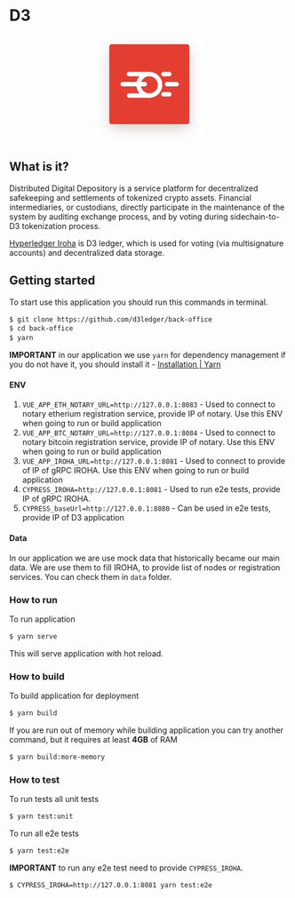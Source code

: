 
# D3
<p align="center">
  <img src="src/assets/logo.svg">
</p>

## What is it?
Distributed Digital Depository is a service platform for decentralized safekeeping and settlements of tokenized crypto assets. Financial intermediaries, or custodians, directly participate in the maintenance of the system by auditing exchange process, and by voting during sidechain-to-D3 tokenization process.

[Hyperledger Iroha](https://github.com/hyperledger/iroha) is D3 ledger, which is used for voting (via multisignature accounts) and decentralized data storage.

## Getting started
To start use this application you should run this commands in terminal.
``` bash
$ git clone https://github.com/d3ledger/back-office
$ cd back-office
$ yarn
```

**IMPORTANT** in our application we use `yarn` for dependency management if you do not have it, you should install it - [Installation | Yarn](https://yarnpkg.com/en/docs/install)

#### ENV
1. `VUE_APP_ETH_NOTARY_URL=http://127.0.0.1:8083` - Used to connect to notary etherium registration service, provide IP of notary. Use this ENV when going to run or build application
1. `VUE_APP_BTC_NOTARY_URL=http://127.0.0.1:8084` - Used to connect to notary bitcoin registration service, provide IP of notary. Use this ENV when going to run or build application
1. `VUE_APP_IROHA_URL=http://127.0.0.1:8081` - Used to connect to provide of IP of gRPC IROHA. Use this ENV when going to run or build application
2. `CYPRESS_IROHA=http://127.0.0.1:8081` - Used to run e2e tests, provide IP of gRPC IROHA.
3. `CYPRESS_baseUrl=http://127.0.0.1:8080` - Can be used in e2e tests, provide IP of D3 application

#### Data
In our application we are use mock data that historically became our main data. We are use them to fill IROHA, to provide list of nodes or registration services. You can check them in `data` folder.

### How to run
To run application
``` bash
$ yarn serve
```
This will serve application with hot reload.

### How to build
To build application for deployment
``` bash
$ yarn build
```

If you are run out of memory while building application you can try another command, but it requires at least **4GB** of RAM
``` bash
$ yarn build:more-memory
```

### How to test
To run tests all unit tests
``` bash
$ yarn test:unit
```

To run all e2e tests
``` bash
$ yarn test:e2e
```

**IMPORTANT** to run any e2e test need to provide `CYPRESS_IROHA`.

``` bash
$ CYPRESS_IROHA=http://127.0.0.1:8081 yarn test:e2e
```